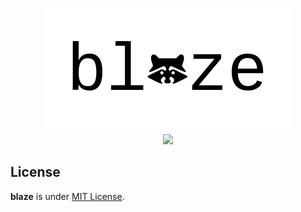 <p align="center">
  <img src="./docs/images/logo.png">
  <br>
  <a href="https://travis-ci.org/initbar/blaze">
    <img src="https://travis-ci.org/initbar/blaze.svg?branch=master">
  </a>
</p>

## License

**blaze** is under [MIT License](./LICENSE.md).
